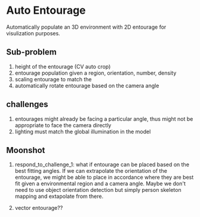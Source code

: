 # Auto Entourage
Automatically populate an 3D environment with 2D entourage for visulization purposes.

## Sub-problem
1. height of the entourage (CV auto crop)
2. entourage population given a region, orientation, number, density
3. scaling entourage to match the 
4. automatically rotate entourage based on the camera angle

## challenges
1. entourages might already be facing a particular angle, thus might not be appropriate to face the camera directly
2. lighting must match the global illumination in the model

## Moonshot
1. respond_to_challenge_1: what if entourage can be placed based on the best fitting angles. If we can extrapolate the orientation of the entourage, we might be able to place in accordance where they are best fit given a environmental region and a camera angle. Maybe we don't need to use object orientation detection but simply person skeleton mapping and extapolate from there.

2. vector entourage??

